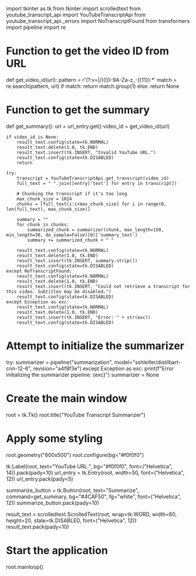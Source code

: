 import tkinter as tk
from tkinter import scrolledtext
from youtube_transcript_api import YouTubeTranscriptApi
from youtube_transcript_api._errors import NoTranscriptFound
from transformers import pipeline
import re

# Function to get the video ID from URL
def get_video_id(url):
    pattern = r'(?:v=|\/)([0-9A-Za-z_-]{11}).*'
    match = re.search(pattern, url)
    if match:
        return match.group(1)
    else:
        return None

# Function to get the summary
def get_summary():
    url = url_entry.get()
    video_id = get_video_id(url)

    if video_id is None:
        result_text.config(state=tk.NORMAL)
        result_text.delete(1.0, tk.END)
        result_text.insert(tk.INSERT, "Invalid YouTube URL.")
        result_text.config(state=tk.DISABLED)
        return

    try:
        transcript = YouTubeTranscriptApi.get_transcript(video_id)
        full_text = " ".join([entry['text'] for entry in transcript])

        # Chunking the transcript if it's too long
        max_chunk_size = 1024
        chunks = [full_text[i:i+max_chunk_size] for i in range(0, len(full_text), max_chunk_size)]

        summary = ""
        for chunk in chunks:
            summarized_chunk = summarizer(chunk, max_length=150, min_length=30, do_sample=False)[0]['summary_text']
            summary += summarized_chunk + " "

        result_text.config(state=tk.NORMAL)
        result_text.delete(1.0, tk.END)
        result_text.insert(tk.INSERT, summary.strip())
        result_text.config(state=tk.DISABLED)
    except NoTranscriptFound:
        result_text.config(state=tk.NORMAL)
        result_text.delete(1.0, tk.END)
        result_text.insert(tk.INSERT, "Could not retrieve a transcript for this video. Subtitles may be disabled.")
        result_text.config(state=tk.DISABLED)
    except Exception as exc:
        result_text.config(state=tk.NORMAL)
        result_text.delete(1.0, tk.END)
        result_text.insert(tk.INSERT, "Error: " + str(exc))
        result_text.config(state=tk.DISABLED)

# Attempt to initialize the summarizer
try:
    summarizer = pipeline("summarization", model="sshleifer/distilbart-cnn-12-6", revision="a4f8f3e")
except Exception as exc:
    print(f"Error initializing the summarizer pipeline: {exc}")
    summarizer = None

# Create the main window
root = tk.Tk()
root.title("YouTube Transcript Summarizer")

# Apply some styling
root.geometry("600x500")
root.configure(bg="#f0f0f0")

tk.Label(root, text="YouTube URL:", bg="#f0f0f0", font=("Helvetica", 14)).pack(pady=10)
url_entry = tk.Entry(root, width=50, font=("Helvetica", 12))
url_entry.pack(pady=5)

summarize_button = tk.Button(root, text="Summarize", command=get_summary, bg="#4CAF50", fg="white", font=("Helvetica", 12))
summarize_button.pack(pady=10)

result_text = scrolledtext.ScrolledText(root, wrap=tk.WORD, width=60, height=20, state=tk.DISABLED, font=("Helvetica", 12))
result_text.pack(pady=10)

# Start the application
root.mainloop()
